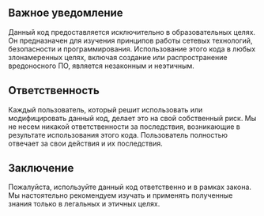 ## Важное уведомление

Данный код предоставляется исключительно в образовательных целях. Он предназначен для изучения принципов работы сетевых технологий, безопасности и программирования. Использование этого кода в любых злонамеренных целях, включая создание или распространение вредоносного ПО, является незаконным и неэтичным.

## Ответственность

Каждый пользователь, который решит использовать или модифицировать данный код, делает это на свой собственный риск. Мы не несем никакой ответственности за последствия, возникающие в результате использования этого кода. Пользователь полностью отвечает за свои действия и их последствия.

## Заключение

Пожалуйста, используйте данный код ответственно и в рамках закона. Мы настоятельно рекомендуем изучать и применять полученные знания только в легальных и этичных целях.